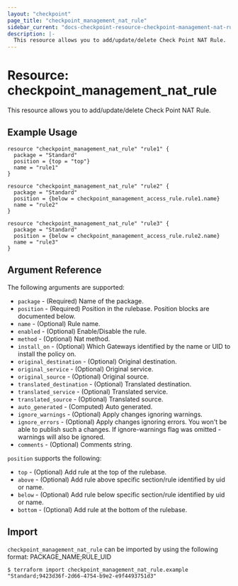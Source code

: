 ```yaml
---
layout: "checkpoint"
page_title: "checkpoint_management_nat_rule"
sidebar_current: "docs-checkpoint-resource-checkpoint-management-nat-rule"
description: |-
  This resource allows you to add/update/delete Check Point NAT Rule.
---
```


# Resource: checkpoint_management_nat_rule

This resource allows you to add/update/delete Check Point NAT Rule.

## Example Usage


```hcl
resource "checkpoint_management_nat_rule" "rule1" {
  package = "Standard"
  position = {top = "top"}
  name = "rule1"
}

resource "checkpoint_management_nat_rule" "rule2" {
  package = "Standard"
  position = {below = checkpoint_management_access_rule.rule1.name}
  name = "rule2"
}

resource "checkpoint_management_nat_rule" "rule3" {
  package = "Standard"
  position = {below = checkpoint_management_access_rule.rule2.name}
  name = "rule3"
}
```

## Argument Reference

The following arguments are supported:

* `package` - (Required) Name of the package.
* `position` - (Required) Position in the rulebase. Position blocks are documented below.
* `name` - (Optional) Rule name.
* `enabled` - (Optional) Enable/Disable the rule.
* `method` - (Optional) Nat method.
* `install_on` - (Optional) Which Gateways identified by the name or UID to install the policy on.
* `original_destination` - (Optional) Original destination.
* `original_service` - (Optional) Original service.
* `original_source` - (Optional) Original source.
* `translated_destination` - (Optional) Translated destination.
* `translated_service` - (Optional) Translated service.
* `translated_source` - (Optional) Translated source.
* `auto_generated` - (Computed) Auto generated.
* `ignore_warnings` - (Optional) Apply changes ignoring warnings.
* `ignore_errors` - (Optional) Apply changes ignoring errors. You won't be able to publish such a changes. If ignore-warnings flag was omitted - warnings will also be ignored.
* `comments` - (Optional) Comments string.

`position` supports the following:

* `top` - (Optional) Add rule at the top of the rulebase.
* `above` - (Optional) Add rule above specific section/rule identified by uid or name.
* `below` - (Optional) Add rule below specific section/rule identified by uid or name.
* `bottom` - (Optional) Add rule at the bottom of the rulebase.

## Import

`checkpoint_management_nat_rule` can be imported by using the following format: PACKAGE_NAME;RULE_UID

```
$ terraform import checkpoint_management_nat_rule.example "Standard;9423d36f-2d66-4754-b9e2-e9f4493751d3"
```